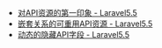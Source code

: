 * [对API资源的第一印象 - Laravel5.5](/languages/laravel/api/first-impressions-on-laravel-api-resources.md)
* [嵌套关系的可重用API资源 - Laravel5.5](/languages/laravel/api/reusable-api-resource-with-nested-relationship-laravel-5-5.md)
* [动态的隐藏API字段 - Laravel5.5](/languages/laravel/api/hiding-api-fields-dynamically-laravel-5-5.md)
